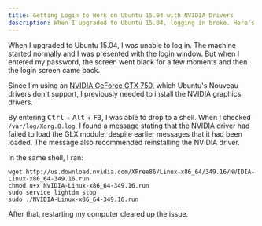 ```yaml
---
title: Getting Login to Work on Ubuntu 15.04 with NVIDIA Drivers
description: When I upgraded to Ubuntu 15.04, logging in broke. Here's how I fixed it.
---
```


When I upgraded to Ubuntu 15.04, I was unable to log in. The machine started
normally and I was presented with the login window. But when I entered my
password, the screen went black for a few moments and then the login screen came
back.

<!--more-->

Since I'm using an [NVIDIA GeForce GTX
750](http://www.geforce.com/hardware/desktop-gpus/geforce-gtx-750), which
Ubuntu's Nouveau drivers don't support, I previously needed to install the
NVIDIA graphics drivers.

By entering <kbd>Ctrl</kbd> + <kbd>Alt</kbd> + <kbd>F3</kbd>, I was able to drop
to a shell. When I checked `/var/log/Xorg.0.log`, I found a message stating that
the NVIDIA driver had failed to load the GLX module, despite earlier messages
that it had been loaded. The message also recommended reinstalling the NVIDIA
driver.

In the same shell, I ran:

```
wget http://us.download.nvidia.com/XFree86/Linux-x86_64/349.16/NVIDIA-Linux-x86_64-349.16.run
chmod u+x NVIDIA-Linux-x86_64-349.16.run
sudo service lightdm stop
sudo ./NVIDIA-Linux-x86_64-349.16.run
```

After that, restarting my computer cleared up the issue.
